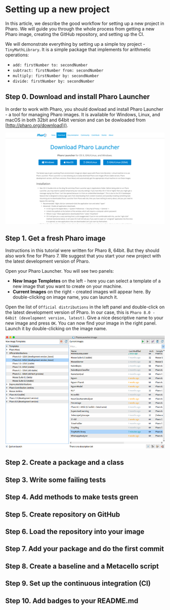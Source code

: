 # Setting up a new project

In this article, we describe the good workflow for setting up a new project in Pharo. We will guide you through the whole process from getting a new Pharo image, creating the GitHub repository, and setting up the CI.

We will demonstrate everything by setting up a simple toy project - `TinyMathLibrary`. It is a simple package that implements for arithmetic operations:

- `add: firstNumber to: secondNumber`
- `subtract: firstNumber from: secondNumber`
- `multiply: firstNumber by: secondNumber`
- `divide: firstNumber by: secondNumber`

## Step 0. Download and install Pharo Launcher

In order to work with Pharo, you should dowload and install Pharo Launcher - a tool for managing Pharo images. It is available for Windows, Linux, and macOS in both 32bit and 64bit version and can be dowloaded from [http://pharo.org/download]().

![](SettingUp_DownloadPharo.png)

## Step 1. Get a fresh Pharo image

Instructions in this tutorial were written for Pharo 8, 64bit. But they should also work fine for Pharo 7. We suggest that you start your new project with the latest development version of Pharo.

Open your Pharo Launcher. You will see two panels:

- **New Image Templetes** on the left - here you can select a template of a new image that you want to create on your machine.
- **Current Images** on the right - created images will appear here. By double-clicking on image name, you can launch it.

Open the list of `Official distributions` in the left panel and double-click on the latest development version of Pharo. In our case, this is `Pharo 8.0 - 64bit (development version, latest)`. Give a nice descriptive name to your new image and press `OK`. You can now find your image in the right panel. Launch it by double-clicking on the image name.

![](SettingUp_PharoLauncher.png)

## Step 2. Create a package and a class

## Step 3. Write some failing tests

## Step 4. Add methods to make tests green

## Step 5. Create repository on GitHub

## Step 6. Load the repository into your image

## Step 7. Add your package and do the first commit

## Step 8. Create a baseline and a Metacello script

## Step 9. Set up the continuous integration (CI)

## Step 10. Add badges to your README.md
